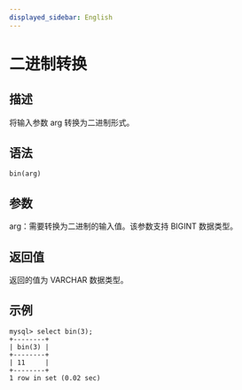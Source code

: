 ```yaml
---
displayed_sidebar: English
---
```


# 二进制转换

## 描述

将输入参数 arg 转换为二进制形式。

## 语法

```Shell
bin(arg)
```

## 参数

arg：需要转换为二进制的输入值。该参数支持 BIGINT 数据类型。

## 返回值

返回的值为 VARCHAR 数据类型。

## 示例

```Plain
mysql> select bin(3);
+--------+
| bin(3) |
+--------+
| 11     |
+--------+
1 row in set (0.02 sec)
```
